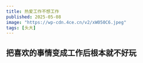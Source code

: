 ```yaml
---
title: 热爱工作不想工作
published: 2025-05-08
image: "https://wp-cdn.4ce.cn/v2/xW050C6.jpeg"
tags: [头大]
---
```


## 把喜欢的事情变成工作后根本就不好玩
